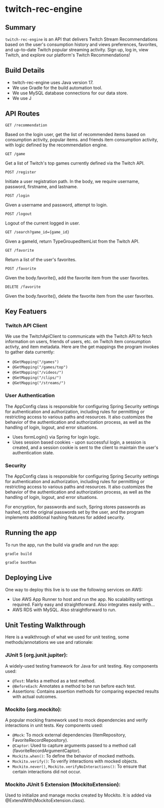 # twitch-rec-engine

## Summary
<code>twitch-rec-engine</code> is an API that delivers Twitch Stream Recommendations based on the user's consumption history and views preferences, favorites, and up-to-date Twitch popular streaming activity. Sign up, log in, view Twitch, and explore our platform's Twitch Recommendations!

## Build Details
- twitch-rec-engine uses Java version 17.
- We use Gradle for the build automation tool. 
- We use MySQL database connections for our data store. 
- We use J
## API Routes

```GET /recommendation```

Based on the login user, get the list of recommended items based on consumption activity, popular items. and friends item consumption activity, with logic defined by the recommendation engine. 

```GET /game```

Get a list of Twitch's top games currently defined via the Twitch API. 

```POST /register```

Initiate a user registration path. In the body, we require username, password, firstname, and lastname. 

```POST /login```

Given a username and password, attempt to login. 

```POST /logout```

Logout of the current logged in user. 

```GET /search?game_id={game_id}```

Given a gameId, return TypeGroupedItemList from the Twitch API.

```GET /favorite```

Return a list of the user's favorites. 

```POST /favorite```

Given the body.favorite(), add the favorite item from the user favorites. 

```DELETE /favorite```

Given the body.favorite(), delete the favorite item from the user favorites. 

## Key Featuers

### Twitch API Client 
We use the TwitchApiClient to communicate with the Twitch API to fetch information on users, friends of users, etc. on Twitch item consumption activty, and item metadata. Here are the get mappings the program invokes to gather data currently: 

- ```@GetMapping("/games")```
- ```@GetMapping("/games/top")```
- ```@GetMapping("/videos/")```
- ```@GetMapping("/clips/")```
- ```@GetMapping("/streams/")```

### User Authentication
The AppConfig class is responsible for configuring Spring Security settings for authentication and authorization, including rules for permitting or restricting access to various paths and resources. It also customizes the behavior of the authentication and authorization process, as well as the handling of login, logout, and error situations.
- Uses formLogin() via Spring for login logic. 
- Uses session based cookies - upon successful login, a session is created, and a session cookie is sent to the client to maintain the user's authentication state.

### Security
The AppConfig class is responsible for configuring Spring Security settings for authentication and authorization, including rules for permitting or restricting access to various paths and resources. It also customizes the behavior of the authentication and authorization process, as well as the handling of login, logout, and error situations.

For encryption, for passwords and such, Spring stores passwords as hashed, not the original passwords set by the user, and the program implements additional hashing features for added security. 

## Running the app
To run the app, run the build via gradle and run the app:

```gradle build```

```gradle bootRun```


## Deploying Live
One way to deploy this live is to use the following services on AWS: 
- Use AWS App Runner to host and run the app. No scalability settings required. Fairly easy and straightforward. Also integrates easily with...
- AWS RDS with MySQL. Also straightforward to run. 


## Unit Testing Walkthrough
Here is a walkthrough of what we used for unit testing, some methods/annotations we use and rationale:

### JUnit 5 (org.junit.jupiter):
A widely-used testing framework for Java for unit testing.
Key components used:
- ```@Test```: Marks a method as a test method.
- ```@BeforeEach```: Annotates a method to be run before each test.
- Assertions: Contains assertion methods for comparing expected results with actual outcomes.

### Mockito (org.mockito):
A popular mocking framework used to mock dependencies and verify interactions in unit tests.
Key components used:
- ```@Mock```: To mock external dependencies (ItemRepository, FavoriteRecordRepository).
- ```@Captor```: Used to capture arguments passed to a method call (favoriteRecordArgumentCaptor).
- ```Mockito.when()```: To define the behavior of mocked methods.
- ```Mockito.verify()```: To verify interactions with mocked objects.
- ```Mockito.never()```, ```Mockito.verifyNoInteractions()```: To ensure that certain interactions did not occur.

### Mockito JUnit 5 Extension (MockitoExtension):
Used to initialize and manage mocks created by Mockito.
It is added via @ExtendWith(MockitoExtension.class).